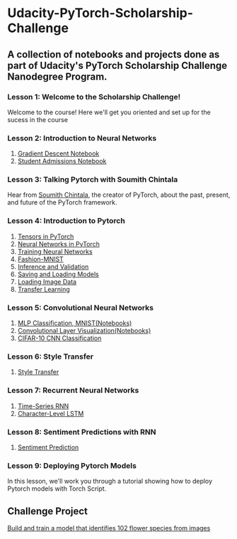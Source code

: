 # Udacity-PyTorch-Scholarship-Challenge
## A collection of notebooks and projects done as part of Udacity's PyTorch Scholarship Challenge Nanodegree Program.
### Lesson 1: Welcome to the Scholarship Challenge!
Welcome to the course! Here we'll get you oriented and set up for the sucess in the course
### Lesson 2: Introduction to Neural Networks
1. [Gradient Descent Notebook](https://github.com/ucheBest/Udacity-PyTorch-Scholarship-Challenge/blob/master/L2%20intro-neural-networks/gradient-descent/GradientDescent.ipynb)
2. [Student Admissions Notebook](https://github.com/ucheBest/Udacity-PyTorch-Scholarship-Challenge/blob/master/L2%20intro-neural-networks/student-admissions/StudentAdmissions.ipynb)
### Lesson 3: Talking Pytorch with Soumith Chintala
Hear from [Soumith Chintala](https://github.com/soumith), the creator of PyTorch, about the past, present, and future of the PyTorch framework.
### Lesson 4: Introduction to Pytorch
1. [Tensors in PyTorch](https://github.com/ucheBest/Udacity-PyTorch-Scholarship-Challenge/blob/master/L4%20intro-to-pytorch/Part%201%20-%20Tensors%20in%20PyTorch.ipynb)
2. [Neural Networks in PyTorch](https://github.com/ucheBest/Udacity-PyTorch-Scholarship-Challenge/blob/master/L4%20intro-to-pytorch/Part%202%20-%20Neural%20Networks%20in%20PyTorch.ipynb)
3. [Training Neural Networks](https://github.com/ucheBest/Udacity-PyTorch-Scholarship-Challenge/blob/master/L4%20intro-to-pytorch/Part%203%20-%20Training%20Neural%20Networks.ipynb)
4. [Fashion-MNIST](https://github.com/ucheBest/Udacity-PyTorch-Scholarship-Challenge/blob/master/L4%20intro-to-pytorch/Part%204%20-%20Fashion-MNIST.ipynb)
5. [Inference and Validation](https://github.com/ucheBest/Udacity-PyTorch-Scholarship-Challenge/blob/master/L4%20intro-to-pytorch/Part%205%20-%20Inference%20and%20Validation.ipynb)
6. [Saving and Loading Models](https://github.com/ucheBest/Udacity-PyTorch-Scholarship-Challenge/blob/master/L4%20intro-to-pytorch/Part%206%20-%20Saving%20and%20Loading%20Models.ipynb)
7. [Loading Image Data](https://github.com/ucheBest/Udacity-PyTorch-Scholarship-Challenge/blob/master/L4%20intro-to-pytorch/Part%207%20-%20Loading%20Image%20Data.ipynb)
8. [Transfer Learning](https://github.com/ucheBest/Udacity-PyTorch-Scholarship-Challenge/blob/master/L4%20intro-to-pytorch/Part%208%20-%20Transfer%20Learning.ipynb)
### Lesson 5: Convolutional Neural Networks
1. [MLP Classification, MNIST(Notebooks)](https://github.com/ucheBest/Udacity-PyTorch-Scholarship-Challenge/tree/master/L5%20convolutional-neural-networks/mnist-mlp)
2. [Convolutional Layer Visualization(Notebooks)](https://github.com/ucheBest/Udacity-PyTorch-Scholarship-Challenge/tree/master/L5%20convolutional-neural-networks/conv-visualization)
3. [CIFAR-10 CNN Classification](https://github.com/ucheBest/Udacity-PyTorch-Scholarship-Challenge/tree/master/L5%20convolutional-neural-networks/mnist-mlp)
### Lesson 6: Style Transfer
1. [Style Transfer](https://github.com/ucheBest/Udacity-PyTorch-Scholarship-Challenge/blob/master/L6%20style-transfer/Style_Transfer.ipynb)
### Lesson 7: Recurrent Neural Networks
1. [Time-Series RNN](https://github.com/ucheBest/Udacity-PyTorch-Scholarship-Challenge/blob/master/L7%20recurrent-neural-networks/time-series/Simple_RNN.ipynb)
2. [Character-Level LSTM](https://github.com/ucheBest/Udacity-PyTorch-Scholarship-Challenge/blob/master/L7%20recurrent-neural-networks/char-rnn/Character_Level_RNN.ipynb)
### Lesson 8: Sentiment Predictions with RNN
1. [Sentiment Prediction](https://github.com/ucheBest/Udacity-PyTorch-Scholarship-Challenge/blob/master/L8%20sentiment-rnn/Sentiment_RNN.ipynb)
### Lesson 9: Deploying Pytorch Models
In this lesson, we'll work you through a tutorial showing how to deploy Pytorch models with Torch Script.
## Challenge Project
[Build and train a model that identifies 102 flower species from images](https://github.com/ucheBest/Udacity-PyTorch-Scholarship-Challenge/blob/master/Lab%20Challenge-Project/Image_Classifier_Project.ipynb)
